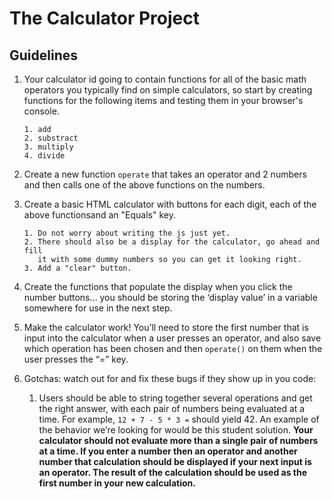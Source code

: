 # The Calculator Project

## Guidelines

1.  Your calculator id going to contain functions for all of the basic math
    operators you typically find on simple calculators, so start by creating functions
    for the following items and testing them in your browser's console.<br>

        1. add
        2. substract
        3. multiply
        4. divide

2.  Create a new function `operate` that takes an operator and 2 numbers and then
    calls one of the above functions on the numbers.<br>

3.  Create a basic HTML calculator with buttons for each digit, each of the above
    functionsand an "Equals" key.<br>

        1. Do not worry about writing the js just yet.
        2. There should also be a display for the calculator, go ahead and fill
           it with some dummy numbers so you can get it looking right.
        3. Add a "clear" button.

4.  Create the functions that populate the display when you click the number
    buttons… you should be storing the ‘display value’ in a variable somewhere for
    use in the next step.

5.  Make the calculator work! You’ll need to store the first number that is
    input into the calculator when a user presses an operator, and also save which
    operation has been chosen and then `operate()` on them when the user presses the “=” key.

6.  Gotchas: watch out for and fix these bugs if they show up in you code:

    1. Users should be able to string together several operations and get the
       right answer, with each pair of numbers being evaluated at a time.
       For example, `12 + 7 - 5 * 3 =` should yield 42. An example of the behavior
       we’re looking for would be this student solution. **Your calculator should
       not evaluate more than a single pair of numbers at a time. If you enter a
       number then an operator and another number that calculation should be
       displayed if your next input is an operator. The result of the calculation
       should be used as the first number in your new calculation.**
